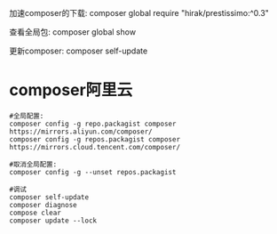 加速composer的下载: 
composer global require "hirak/prestissimo:^0.3"

查看全局包:
composer global show

更新composer:
composer self-update


# composer阿里云

```
#全局配置:
composer config -g repo.packagist composer https://mirrors.aliyun.com/composer/
composer config -g repos.packagist composer https://mirrors.cloud.tencent.com/composer/

#取消全局配置:
composer config -g --unset repos.packagist

#调试
composer self-update
composer diagnose
compose clear
composer update --lock
```
